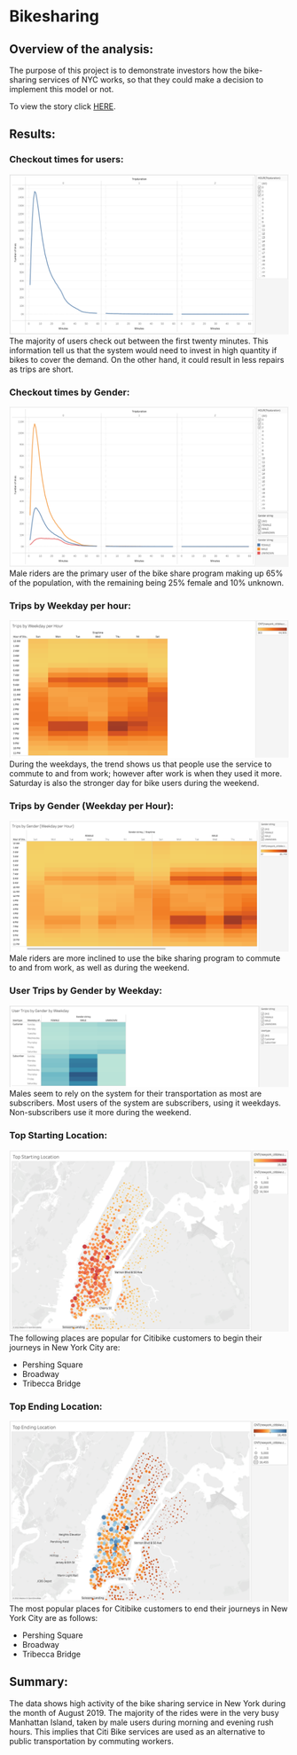 # Bikesharing
## Overview of the analysis:

The purpose of this project is to demonstrate investors how the bike-sharing services of NYC works, so that they could make a decision to implement this model or not. 

To view the story click [HERE](https://public.tableau.com/app/profile/sharof7350/viz/NewYork_Citibike_Challenge_16607694113240/NewYorkCitibike-Dashboard?publish=yes).


## Results: 
### Checkout times for users:
![Graph](images/1.png)
The majority of users check out between the first twenty minutes. This information tell us that the system would need to invest in high quantity if bikes to cover the demand. On the other hand, it could result in less repairs as trips are short.

### Checkout times by Gender:
![Graph](images/2.png)
Male riders are the primary user of the bike share program making up 65% of the population, with the remaining being 25% female and 10% unknown.

### Trips by Weekday per hour:
![Graph](images/3.png)
During the weekdays, the trend shows us that people use the service to commute to and from work; however after work is when they used it more. Saturday is also the stronger day for bike users during the weekend.

### Trips by Gender (Weekday per Hour):
![Graph](images/4.png)
Male riders are more inclined to use the bike sharing program to commute to and from work, as well as during the weekend.

### User Trips by Gender by Weekday:
![Graph](images/5.png)
Males seem to rely on the system for their transportation as most are subscribers. Most users of the system are subscribers, using it weekdays. Non-subscribers use it more during the weekend.

### Top Starting Location:
![Graph](images/6.png)
The following places are popular for Citibike customers to begin their journeys in New York City are:
- Pershing Square
- Broadway
- Tribecca Bridge
  
### Top Ending Location:
![Graph](images/7.png)
The most popular places for Citibike customers to end their journeys in New York City are as follows:
- Pershing Square
- Broadway
- Tribecca Bridge
  
## Summary: 
The data shows high activity of the bike sharing service in New York during the month of August 2019.
The majority of the rides were in the very busy Manhattan Island, taken by male users during morning and evening rush hours. This implies that Citi Bike services are used as an alternative to public transportation by commuting workers.
